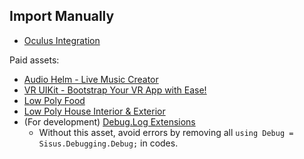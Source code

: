 ## Import Manually

- [Oculus Integration](https://assetstore.unity.com/packages/tools/integration/oculus-integration-82022)

Paid assets:

- [Audio Helm - Live Music Creator](https://assetstore.unity.com/packages/tools/audio/audio-helm-live-music-creator-86984)
- [VR UIKit - Bootstrap Your VR App with Ease!](https://assetstore.unity.com/packages/tools/gui/vr-uikit-bootstrap-your-vr-app-with-ease-128236)
- [Low Poly Food](https://assetstore.unity.com/packages/3d/props/food/low-poly-food-181294)
- [Low Poly House Interior & Exterior](https://assetstore.unity.com/packages/3d/props/low-poly-house-interior-exterior-216310)
- (For development) [Debug.Log Extensions](https://assetstore.unity.com/packages/tools/utilities/debug-log-extensions-162798)
    - Without this asset, avoid errors by removing all `using Debug = Sisus.Debugging.Debug;` in codes.
